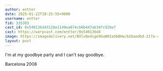 ```yaml
---
author: entter
date: 2025-01-22T18:25:55+0000
username: entter
fid: 335383
cast_id: 0x540136d43128e1149ea074cb6b447ab34fc92be7
cast: https://warpcast.com/entter/0x540136d4
image: https://imagedelivery.net/BXluQx4ige9GuW0Ia56BHw/b26aedbd-217a-46ac-efec-67c866629800/original
layout: post
---
```

I'm at my goodbye party and I can't say goodbye.  
  
Barcelona 2008  

<img src='https://imagedelivery.net/BXluQx4ige9GuW0Ia56BHw/b26aedbd-217a-46ac-efec-67c866629800/original' alt='' referrerpolicy='no-referrer'/>